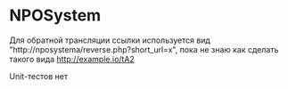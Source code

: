 # NPOSystem

Для обратной трансляции ссылки используется вид "http://nposystema/reverse.php?short_url=x", пока не знаю как сделать такого вида http://example.io/tA2 

Unit-тестов нет
